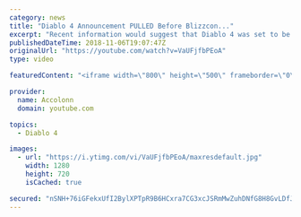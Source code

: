 ```yaml
---
category: news
title: "Diablo 4 Announcement PULLED Before Blizzcon..."
excerpt: "Recent information would suggest that Diablo 4 was set to be announced at Blizzcon but ended being pulled after developers couldn't commit to the current ..."
publishedDateTime: 2018-11-06T19:07:47Z
originalUrl: "https://youtube.com/watch?v=VaUFjfbPEoA"
type: video

featuredContent: "<iframe width=\"800\" height=\"500\" frameborder=\"0\" src=\"https://www.youtube.com/embed/VaUFjfbPEoA\" allow=\"accelerometer; autoplay; encrypted-media; gyroscope; picture-in-picture\" allowfullscreen></iframe>"

provider:
  name: Accolonn
  domain: youtube.com

topics:
  - Diablo 4

images:
  - url: "https://i.ytimg.com/vi/VaUFjfbPEoA/maxresdefault.jpg"
    width: 1280
    height: 720
    isCached: true

secured: "nSNH+76iGFekxUfI2BylXPTpR9B6HCxra7CG3xcJSRmMwZuhDNfG8H8GvLDfJo4177eoAj+JU2uScrhE1b6w7+eI8u+6a4LAB7UM4YneOb2JgKS51UxngNpRnV6TIw8sKLfuLE0MUJHwm0XxyXzWgDACUiTmnnJsBx+IeFOWz8nR/blnZBp96pKpM+cn44OB1SlERnxQEydzBXJW0OyJ2vX4nwCUh4G27c2W7G6fU9KqvYSY/h70uTP1raivxQH4y6Q7xp5egJ87xiCh6VdDJfc8X+rquXBthMw39xjnd8Mb7/Ov3BEp4HK7057NRWUIHvG+HLAvlNeMEn1l22TJ3wuzXoTYRb8N+yz/lLykrado7wUIEmX9Dtem3q1Sp593Ght89NrgAuHIqv+HUKOXdtTp1DDnbBTahyo/6Nh+uxAcUOa6JHrw8JcZ39Oz6Uv6;e65KYJeEzBXHsWEvp39+Zg=="
---
```


